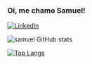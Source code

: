 ### Oi, me chamo Samuel!

[![LinkedIn](https://img.shields.io/badge/LinkedIn-0077B5?style=for-the-badge&logo=linkedin&logoColor=white
)](https://www.linkedin.com/in/samuel-costa-705a3822b/)

![samvel GitHub stats](https://github-readme-stats.vercel.app/api?username=samvelcosta&show_icons=true&theme=tokyonight)

[![Top Langs](https://github-readme-stats.vercel.app/api/top-langs/?username=samvelcosta&layout=compact)](https://github.com/samvelcosta/github-readme-stats)

